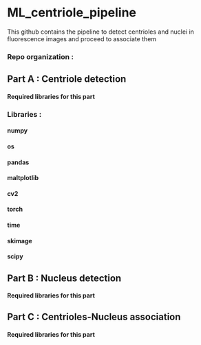 # ML_centriole_pipeline
This github contains the pipeline to detect centrioles and nuclei in fluorescence images and proceed to associate them

### Repo organization :



## Part A : Centriole detection 

#### Required libraries for this part

### Libraries :
#### numpy		
#### os		
#### pandas		
#### maltplotlib	
#### cv2		
#### torch		
#### time		
#### skimage		
#### scipy		

## Part B : Nucleus detection

#### Required libraries for this part


## Part C : Centrioles-Nucleus association 

#### Required libraries for this part

